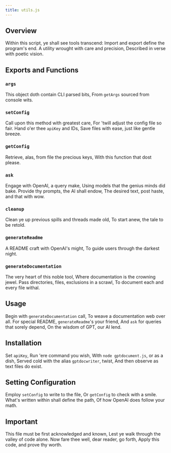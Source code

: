 ```yaml
---
title: utils.js
---
```


## Overview

Within this script, ye shall see tools transcend:
Import and export define the program's end.
A utility wrought with care and precision,
Described in verse with poetic vision.

## Exports and Functions

### `args`
This object doth contain CLI parsed bits,
From `getArgs` sourced from console wits.

### `setConfig`
Call upon this method with greatest care,
For 'twill adjust the config file so fair.
Hand o'er thee `apiKey` and IDs,
Save files with ease, just like gentle breeze.

### `getConfig`
Retrieve, alas, from file the precious keys,
With this function that dost please.

### `ask`
Engage with OpenAI, a query make,
Using models that the genius minds did bake.
Provide thy prompts, the AI shall endow,
The desired text, post haste, and that with wow.

### `cleanup`
Clean ye up previous spills and threads made old,
To start anew, the tale to be retold.

### `generateReadme`
A README craft with OpenAI's might,
To guide users through the darkest night.

### `generateDocumentation`
The very heart of this noble tool,
Where documentation is the crowning jewel.
Pass directories, files, exclusions in a scrawl,
To document each and every file withal.

## Usage

Begin with `generateDocumentation` call,
To weave a documentation web over all.
For special README, `generateReadme`'s your friend,
And `ask` for queries that sorely depend,
On the wisdom of GPT, our AI lend.

## Installation

Set `apiKey`, Run 'ere command you wish,
With `node gptdocument.js`, or as a dish,
Served cold with the alias `gptdocwriter`, twist,
And then observe as text files do exist.

## Setting Configuration

Employ `setConfig` to write to the file,
Or `getConfig` to check with a smile.
What's written within shall define the path,
Of how OpenAI does follow your math.

## Important

This file must be first acknowledged and known,
Lest ye walk through the valley of code alone.
Now fare thee well, dear reader, go forth,
Apply this code, and prove thy worth.